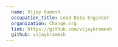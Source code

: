 ```yaml
---
  name: Vijay Ramesh
  occupation_title: Lead Data Engineer
  organization: Change.org
  link: https://github.com/vijaykramesh
  github: vijaykramesh
---
```

